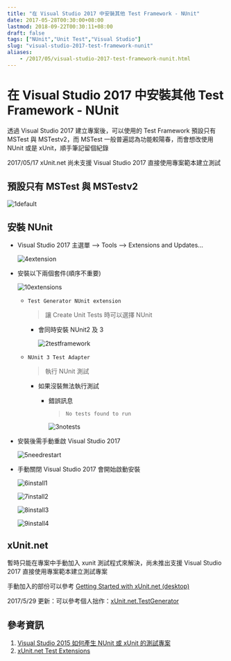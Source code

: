 ```yaml
---
title: "在 Visual Studio 2017 中安裝其他 Test Framework - NUnit"
date: 2017-05-28T00:30:00+08:00
lastmod: 2018-09-22T00:30:11+08:00
draft: false
tags: ["NUnit","Unit Test","Visual Studio"]
slug: "visual-studio-2017-test-framework-nunit"
aliases:
    - /2017/05/visual-studio-2017-test-framework-nunit.html
---
```

# 在 Visual Studio 2017 中安裝其他 Test Framework - NUnit
透過 Visual Studio 2017 建立專案後，可以使用的 Test Framework 預設只有 MSTest 與 MSTestv2，而 MSTest 一般普遍認為功能較陽春，而會想改使用 NUnit 或是 xUnit，順手筆記留個紀錄

2017/05/17 xUnit.net 尚未支援 Visual Studio 2017 直接使用專案範本建立測試

## 預設只有 MSTest 與 MSTestv2

![1default](https://cloud.githubusercontent.com/assets/3851540/26522001/5e5ed2c0-4329-11e7-9d51-0c09ba592d76.png)

## 安裝 NUnit

* Visual Studio 2017 主選單 --> Tools --> Extensions and Updates...

    ![4extension](https://cloud.githubusercontent.com/assets/3851540/26522005/5e87c2de-4329-11e7-99d9-000de2ba680e.png)

* 安裝以下兩個套件(順序不重要)

    ![10extensions](https://cloud.githubusercontent.com/assets/3851540/26522025/c678659c-4329-11e7-917f-67869288d2c9.png)

    * `Test Generator NUnit extension`

        > 讓 Create Unit Tests 時可以選擇 NUnit

        * 會同時安裝 NUnit2 及 3

            ![2testframework](https://cloud.githubusercontent.com/assets/3851540/26522000/5e5d5012-4329-11e7-8fb9-cb14117b231a.png)

    * `NUnit 3 Test Adapter`

        > 執行 NUnit 測試

        * 如果沒裝無法執行測試
            * 錯誤訊息

                > `No tests found to run`

                ![3notests](https://cloud.githubusercontent.com/assets/3851540/26522003/5e67ad46-4329-11e7-9004-689f7e147c2c.png)

* 安裝後需手動重啟 Visual Studio 2017

    ![5needrestart](https://cloud.githubusercontent.com/assets/3851540/26521997/5e1aac12-4329-11e7-9398-325dabd970d2.png)

* 手動關閉 Visual Studio 2017 會開始啟動安裝

    ![6install1](https://cloud.githubusercontent.com/assets/3851540/26521998/5e3f7678-4329-11e7-838c-12cd53630298.png)

    ![7install2](https://cloud.githubusercontent.com/assets/3851540/26522004/5e6f03a2-4329-11e7-9a90-beb147e2ef29.png)

    ![8install3](https://cloud.githubusercontent.com/assets/3851540/26521999/5e5c778c-4329-11e7-8c06-5fdcf5f2f4ef.png)

    ![9install4](https://cloud.githubusercontent.com/assets/3851540/26522002/5e623a46-4329-11e7-8285-0894dee236ef.png)

## xUnit.net

暫時只能在專案中手動加入 xunit 測試程式來解決，尚未推出支援 Visual Studio 2017 直接使用專案範本建立測試專案

手動加入的部份可以參考 [Getting Started with xUnit.net (desktop)](https://xunit.github.io/docs/getting-started-desktop.html)

2017/5/29 更新：可以參考個人拙作：[xUnit.net.TestGenerator](https://marketplace.visualstudio.com/items?itemName=YowkoTsai.xUnitnetTestGenerator)

## 參考資訊

1. [Visual Studio 2015 如何產生 NUnit 或 xUnit 的測試專案](//blog.yowko.com/2017/02/visual-studio-2015-use-nunit-xunit.html)
2. [xUnit.net Test Extensions](https://marketplace.visualstudio.com/items?itemName=BradWilson.xUnitnetTestExtensions)
